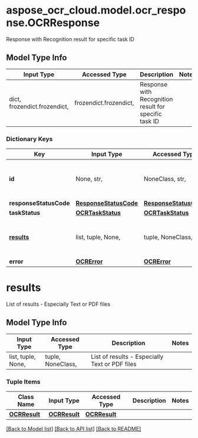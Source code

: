# aspose_ocr_cloud.model.ocr_response.OCRResponse

Response with Recognition result for specific task ID

## Model Type Info
Input Type | Accessed Type | Description | Notes
------------ | ------------- | ------------- | -------------
dict, frozendict.frozendict,  | frozendict.frozendict,  | Response with Recognition result for specific task ID | 

### Dictionary Keys
Key | Input Type | Accessed Type | Description | Notes
------------ | ------------- | ------------- | ------------- | -------------
**id** | None, str,  | NoneClass, str,  | The specific Task ID that result was made for | [optional] 
**responseStatusCode** | [**ResponseStatusCode**](ResponseStatusCode.md) | [**ResponseStatusCode**](ResponseStatusCode.md) |  | [optional] 
**taskStatus** | [**OCRTaskStatus**](OCRTaskStatus.md) | [**OCRTaskStatus**](OCRTaskStatus.md) |  | [optional] 
**[results](#results)** | list, tuple, None,  | tuple, NoneClass,  | List of results - Especially Text or PDF files | [optional] 
**error** | [**OCRError**](OCRError.md) | [**OCRError**](OCRError.md) |  | [optional] 

# results

List of results - Especially Text or PDF files

## Model Type Info
Input Type | Accessed Type | Description | Notes
------------ | ------------- | ------------- | -------------
list, tuple, None,  | tuple, NoneClass,  | List of results - Especially Text or PDF files | 

### Tuple Items
Class Name | Input Type | Accessed Type | Description | Notes
------------- | ------------- | ------------- | ------------- | -------------
[**OCRResult**](OCRResult.md) | [**OCRResult**](OCRResult.md) | [**OCRResult**](OCRResult.md) |  | 

[[Back to Model list]](../../README.md#documentation-for-models) [[Back to API list]](../../README.md#documentation-for-api-endpoints) [[Back to README]](../../README.md)

